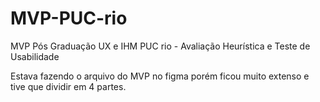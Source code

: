 # MVP-PUC-rio
MVP Pós Graduação UX e IHM PUC rio - Avaliação Heurística e Teste de Usabilidade

Estava fazendo o arquivo do MVP no figma porém ficou muito extenso e tive que dividir em 4 partes. <P>
